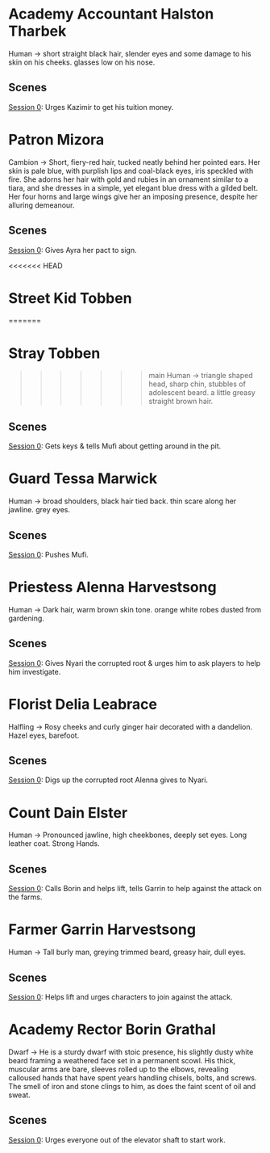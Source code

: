 # Academy Accountant Halston Tharbek
Human -> short straight black hair, slender eyes and some damage to his skin on his cheeks. glasses low on his nose.
## Scenes
[Session 0](./session_notes/session_00.md#kazimirs-tuition-struggle): Urges Kazimir to get his tuition money.

# Patron Mizora
Cambion -> Short, fiery-red hair, tucked neatly behind her pointed ears. Her skin is pale blue, with purplish lips and coal-black eyes, iris speckled with fire. She adorns her hair with gold and rubies in an ornament similar to a tiara, and she dresses in a simple, yet elegant blue dress with a gilded belt. Her four horns and large wings give her an imposing presence, despite her alluring demeanour.
## Scenes
[Session 0](./session_notes/session_00.md#ayras-pact): Gives Ayra her pact to sign.

<<<<<<< HEAD
# Street Kid Tobben
=======
# Stray Tobben
>>>>>>> main
Human -> triangle shaped head, sharp chin, stubbles of adolescent beard. a little greasy straight brown hair.
## Scenes
[Session 0](./session_notes/session_00.md#mufis-performance): Gets keys & tells Mufi about getting around in the pit.

# Guard Tessa Marwick
Human -> broad shoulders, black hair tied back. thin scare along her jawline. grey eyes.
## Scenes
[Session 0](./session_notes/session_00.md#mufis-performance): Pushes Mufi.

# Priestess Alenna Harvestsong
Human -> Dark hair, warm brown skin tone. orange white robes dusted from gardening.
## Scenes
[Session 0](./session_notes/session_00.md#nyari-investigates-the-pollution): Gives Nyari the corrupted root & urges him to ask players to help him investigate.  

# Florist Delia Leabrace
Halfling -> Rosy cheeks and curly ginger hair decorated with a dandelion. Hazel eyes, barefoot. 
## Scenes
[Session 0](./session_notes/session_00.md#nyari-investigates-the-pollution): Digs up the corrupted root Alenna gives to Nyari.  

# Count Dain Elster
Human -> Pronounced jawline, high cheekbones, deeply set eyes. Long leather coat. Strong Hands.
## Scenes
[Session 0](./session_notes/session_00.md#the-elevator-scene): Calls Borin and helps lift, tells Garrin to help against the attack on the farms. 

# Farmer Garrin Harvestsong
Human -> Tall burly man, greying trimmed beard, greasy hair, dull eyes.
## Scenes
[Session 0](./session_notes/session_00.md#the-elevator-scene): Helps lift and urges characters to join against the attack.

# Academy Rector Borin Grathal
Dwarf -> He is a sturdy dwarf with stoic presence, his slightly dusty white beard framing a weathered face set in a permanent scowl. His thick, muscular arms are bare, sleeves rolled up to the elbows, revealing calloused hands that have spent years handling chisels, bolts, and screws. The smell of iron and stone clings to him, as does the faint scent of oil and sweat. 
## Scenes
[Session 0](./session_notes/session_00.md#after-the-dust-settles): Urges everyone out of the elevator shaft to start work.